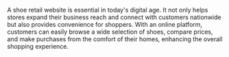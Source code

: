 A shoe retail website is essential in today's digital age. It not only helps stores expand their business reach and connect with customers nationwide but also provides convenience for shoppers. With an online platform, customers can easily browse a wide selection of shoes, compare prices, and make purchases from the comfort of their homes, enhancing the overall shopping experience.
